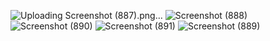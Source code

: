![Uploading Screenshot (887).png…]()
![Screenshot (888)](https://github.com/skabera/calcutor-project/assets/167980694/a8a72437-56d6-4046-8622-57c0bd9053fb)
![Screenshot (890)](https://github.com/skabera/calcutor-project/assets/167980694/88d9c225-3e2f-447f-a963-b13e5266391c)
![Screenshot (891)](https://github.com/skabera/calcutor-project/assets/167980694/b9850a40-a2a8-4b28-9e9c-1c41e3368e68)
![Screenshot (889)](https://github.com/skabera/calcutor-project/assets/167980694/d76df51e-538a-4570-9078-b58d52a7f49c)
